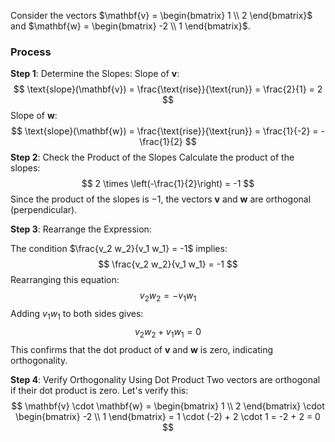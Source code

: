 Consider the vectors $\mathbf{v} = \begin{bmatrix} 1 \\ 2 \end{bmatrix}$ and $\mathbf{w} = \begin{bmatrix} -2 \\ 1 \end{bmatrix}$. 


### Process
**Step 1**: Determine the Slopes:
Slope of $\mathbf{v}$: $$ \text{slope}(\mathbf{v}) = \frac{\text{rise}}{\text{run}} = \frac{2}{1} = 2 $$
Slope of $\mathbf{w}$: $$ \text{slope}(\mathbf{w}) = \frac{\text{rise}}{\text{run}} = \frac{1}{-2} = -\frac{1}{2} $$**Step 2**: Check the Product of the Slopes Calculate the product of the slopes: $$ 2 \times \left(-\frac{1}{2}\right) = -1 $$Since the product of the slopes is $-1$, the vectors $\mathbf{v}$ and $\mathbf{w}$ are orthogonal (perpendicular).

**Step 3**: Rearrange the Expression:

The condition $\frac{v_2 w_2}{v_1 w_1} = -1$ implies: $$ \frac{v_2 w_2}{v_1 w_1} = -1 $$ Rearranging this equation: $$ v_2 w_2 = -v_1 w_1 $$ Adding $v_1 w_1$ to both sides gives: $$ v_2 w_2 + v_1 w_1 = 0 $$This confirms that the dot product of $\mathbf{v}$ and $\mathbf{w}$ is zero, indicating orthogonality.

**Step 4**: Verify Orthogonality Using Dot Product Two vectors are orthogonal if their dot product is zero. Let's verify this: $$ \mathbf{v} \cdot \mathbf{w} = \begin{bmatrix} 1 \\ 2 \end{bmatrix} \cdot \begin{bmatrix} -2 \\ 1 \end{bmatrix} = 1 \cdot (-2) + 2 \cdot 1 = -2 + 2 = 0 $$